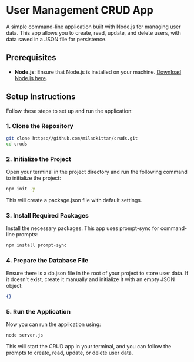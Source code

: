 # User Management CRUD App

A simple command-line application built with Node.js for managing user data. This app allows you to create, read, update, and delete users, with data saved in a JSON file for persistence.

## Prerequisites

- **Node.js**: Ensure that Node.js is installed on your machine. [Download Node.js here](https://nodejs.org/).

## Setup Instructions

Follow these steps to set up and run the application:

### 1. Clone the Repository

```bash
git clone https://github.com/miladkittan/cruds.git
cd cruds
```

### 2. Initialize the Project

Open your terminal in the project directory and run the following command to initialize the project:
```bash
npm init -y
```
This will create a package.json file with default settings.

### 3. Install Required Packages

Install the necessary packages. This app uses prompt-sync for command-line prompts:
```bash
npm install prompt-sync
```

### 4. Prepare the Database File
Ensure there is a db.json file in the root of your project to store user data. If it doesn't exist, create it manually and initialize it with an empty JSON object:
```json
{}
```

### 5. Run the Application
Now you can run the application using:
```bash
node server.js
```
This will start the CRUD app in your terminal, and you can follow the prompts to create, read, update, or delete user data.
